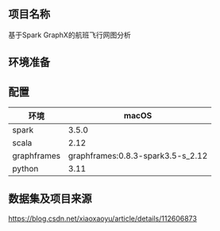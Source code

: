 ## 项目名称
基于Spark GraphX的航班飞行网图分析

## 环境准备
## 配置
|环境|macOS|
|---|---|
|spark|3.5.0|
|scala|2.12|
|graphframes|graphframes:0.8.3-spark3.5-s_2.12|
|python|3.11|

## 数据集及项目来源
https://blog.csdn.net/xiaoxaoyu/article/details/112606873

